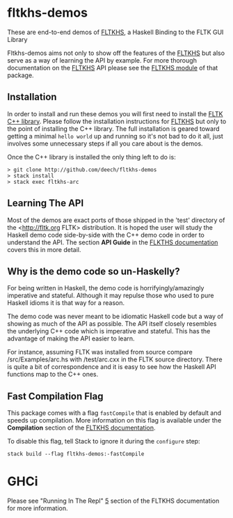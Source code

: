 # fltkhs-demos

These are end-to-end demos of [FLTKHS][1], a Haskell Binding to the FLTK GUI
Library

Fltkhs-demos aims not only to show off the features of the [FLTKHS][1] but also
serve as a way of learning the API by example. For more thorough documentation
on the [FLTKHS][1] API please see the [FLTKHS module][2] of that package.

## Installation

In order to install and run these demos you will first need to install
the [FLTK C++ library][8]. Please follow the installation instructions
for [FLTKHS][7] but only to the point of installing the C++ library. The full
installation is geared toward getting a minimal `hello world` up and running so
it's not bad to do it all, just involves some unnecessary steps if all you care
about is the demos.

Once the C++ library is installed the only thing left to do is:

```
> git clone http://github.com/deech/fltkhs-demos
> stack install
> stack exec fltkhs-arc
```

## Learning The API

Most of the demos are exact ports of those shipped in the 'test' directory of
the <http://fltk.org FLTK> distribution. It is hoped the user will study the
Haskell demo code side-by-side with the C++ demo code in order to understand the
API. The section __API Guide__ in the [FLKTHS documentation][2] covers this in
more detail.

## Why is the demo code so un-Haskelly?
For being written in Haskell, the demo code is horrifyingly/amazingly imperative
and stateful. Although it may repulse those who used to pure Haskell idioms it
is that way for a reason.

The demo code was never meant to be idiomatic Haskell code but a way of showing
as much of the API as possible. The API itself closely resembles the underlying
C++ code which is imperative and stateful. This has the advantage of making the
API easier to learn.

For instance, assuming FLTK was installed from source compare
/src/Examples/arc.hs with /test/arc.cxx in the FLTK source directory. There is
quite a bit of correspondence and it is easy to see how the Haskell API
functions map to the C++ ones.

## Fast Compilation Flag

This package comes with a flag `fastCompile` that is enabled by default and
speeds up compilation. More information on this flag is available under the
__Compilation__ section of the [FLTKHS documentation][2].

To disable this flag, tell Stack to ignore it during the `configure` step:

```
stack build --flag fltkhs-demos:-fastCompile
```

# GHCi

Please see "Running In The Repl" [5] section of the FLTKHS documentation for more information.


  [1]: http://hackage.haskell.org/package/fltkhs/
  [2]: http://hackage.haskell.org/package/fltkhs/docs/Graphics-UI-FLTK-LowLevel-FLTKHS.html
  [3]: https://github.com/deech/fltkhs-fluid-hello-world
  [4]: https://ghc.haskell.org/trac/ghc/ticket/10568
  [5]: http://hackage.haskell.org/package/fltkhs/docs/Graphics-UI-FLTK-LowLevel-FLTKHS.html#g:14
  [6]: http://hackage.haskell.org/package/fltkhs-demos
  [7]: https://github.com/deech/fltkhs#quick-install
  [8]: http://fltk.org.
